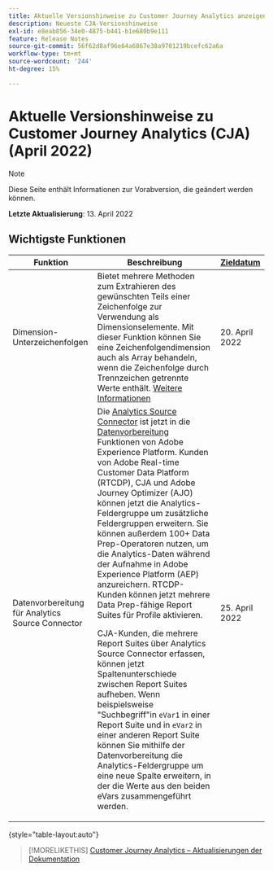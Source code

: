 ```yaml
---
title: Aktuelle Versionshinweise zu Customer Journey Analytics anzeigen
description: Neueste CJA-Versionshinweise
exl-id: e8eab856-34e0-4875-b441-b1e680b9e111
feature: Release Notes
source-git-commit: 56f62d8af96e64a6867e38a9701219bcefc62a6a
workflow-type: tm+mt
source-wordcount: '244'
ht-degree: 15%

---
```


# Aktuelle Versionshinweise zu Customer Journey Analytics (CJA) (April 2022)

>[!NOTE]
>
>Diese Seite enthält Informationen zur Vorabversion, die geändert werden können.

**Letzte Aktualisierung**: 13. April 2022

## Wichtigste Funktionen

| Funktion | Beschreibung | [Zieldatum](/help/release-notes/releases.md) |
| ----------- | ---------- | ----- |
| Dimension-Unterzeichenfolgen | Bietet mehrere Methoden zum Extrahieren des gewünschten Teils einer Zeichenfolge zur Verwendung als Dimensionselemente. Mit dieser Funktion können Sie eine Zeichenfolgendimension auch als Array behandeln, wenn die Zeichenfolge durch Trennzeichen getrennte Werte enthält. [Weitere Informationen](../data-views/component-settings/substring.md) | 20. April 2022 |
| Datenvorbereitung für Analytics Source Connector | Die [Analytics Source Connector](https://experienceleague.adobe.com/docs/experience-platform/sources/ui-tutorials/create/adobe-applications/analytics.html?lang=de) ist jetzt in die [Datenvorbereitung](https://experienceleague.adobe.com/docs/experience-platform/data-prep/home.html) Funktionen von Adobe Experience Platform. Kunden von Adobe Real-time Customer Data Platform (RTCDP), CJA und Adobe Journey Optimizer (AJO) können jetzt die Analytics-Feldergruppe um zusätzliche Feldergruppen erweitern. Sie können außerdem 100+ Data Prep-Operatoren nutzen, um die Analytics-Daten während der Aufnahme in Adobe Experience Platform (AEP) anzureichern. RTCDP-Kunden können jetzt mehrere Data Prep-fähige Report Suites für Profile aktivieren.<p>CJA-Kunden, die mehrere Report Suites über Analytics Source Connector erfassen, können jetzt Spaltenunterschiede zwischen Report Suites aufheben. Wenn beispielsweise &quot;Suchbegriff&quot;in `eVar1` in einer Report Suite und in `eVar2` in einer anderen Report Suite können Sie mithilfe der Datenvorbereitung die Analytics-Feldergruppe um eine neue Spalte erweitern, in der die Werte aus den beiden eVars zusammengeführt werden. | 25. April 2022 |

{style=&quot;table-layout:auto&quot;}

>[!MORELIKETHIS]
>[Customer Journey Analytics – Aktualisierungen der Dokumentation](/help/release-notes/doc-changes.md)
